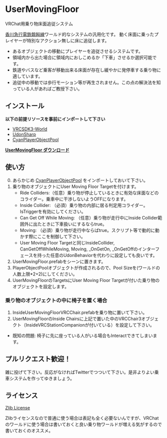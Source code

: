 # UserMovingFloor

VRChat用乗り物床面追従システム

[香川急行電鉄饂飩線]( https://vrchat.com/home/launch?worldId=wrld_af2aa9b4-9601-4bf7-bbb4-bd6cf673ce3e )ワールド的なシステムの汎用化です。
動く床面に乗ったプレイヤーが特別なアクション無しに床に追従します。

- あるオブジェクトの移動にプレイヤーを追従させるシステムです。
- 領域内から出た場合に領域内におしこめるか「下車」させるか選択可能です。
- 鉄道やバスなど乗客が移動出来る床面が存在し緩やかに発停車する乗り物に適しています。
- 追従中の移動では歩行モーション等が再生されません。この点の解決法を知っている人があればご教授下さい。

## インストール

**以下の前提リソースを事前にインポートして下さい**
- [VRCSDK3-World]( https://vrchat.com/home/download )
- [UdonSharp]( https://github.com/MerlinVR/UdonSharp/releases )
- [CyanPlayerObjectPool]( https://github.com/CyanLaser/CyanPlayerObjectPool/releases/tag/v1.0.0 )

**[UserMovingFloor ダウンロード]( https://github.com/Narazaka/VRChat_UserMovingFloor/releases )**

## 使い方

0. あらかじめ [CyanPlayerObjectPool]( https://github.com/CyanLaser/CyanPlayerObjectPool/releases/tag/v0.0.5 ) をインポートしておいて下さい。
1. 乗り物のオブジェクトにUser Moving Floor Targetを付けます。
   - Ride Colliders:（任意）乗り物が停止しているときに有効な床面などのコライダー。乗車中に干渉しないようOFFになります。
   - Inside Collider: （必須）乗り物の内部に居る判定用コライダー。IsTriggerを有効にしてください。
   - Can Get Off While Moving: （任意）乗り物が走行中にInside Collider範囲外に出たときに下車扱いにするならtrue。
   - Moving: （必須）乗り物が走行中ならばtrue。スクリプト等で動的に動かす際にここを制御して下さい。
   - User Moving Floor Targetと同じInsideCollider, CanGetOffWhileMoving, Moving, _OnGetOn, _OnGetOffのインターフェースを持った任意のUdonBehaviorを代わりに設定しても良いです。
1. UserMovingFloor.prefabをシーンに置きます。
2. PlayerObjectPoolオブジェクトが作成されるので、Pool Sizeを(ワールドの人数上限*2+2)にしてください。
3. UserMovingFloorのTargetsにUser Moving Floor Targetが付いた乗り物のオブジェクトを設定します。

### 乗り物のオブジェクトの中に椅子を置く場合

1. InsideUserMovingFloorVRCChair.prefabを乗り物に置いて下さい。
2. UserMovingFloorのInside Chairsに上記で置いた中のVRCChair3オブジェクト（InsideVRCStationCompanionが付いている）を設定して下さい。

- 既知の問題: 椅子に先に座っている人がいる場合もInteractできてしまいます。

## プルリクエスト歓迎！

雑に投げて下さい。反応がなければTwitterでつついて下さい。是非よりよい乗車システムを作ってゆきましょう。

## ライセンス

[Zlib License](LICENSE)

Zlibライセンスなので普通に使う場合は表記も全く必要ないんですが、VRChatのワールドに使う場合は書いておくと良い乗り物ワールドが増える気がするので書いておくのオススメ。
